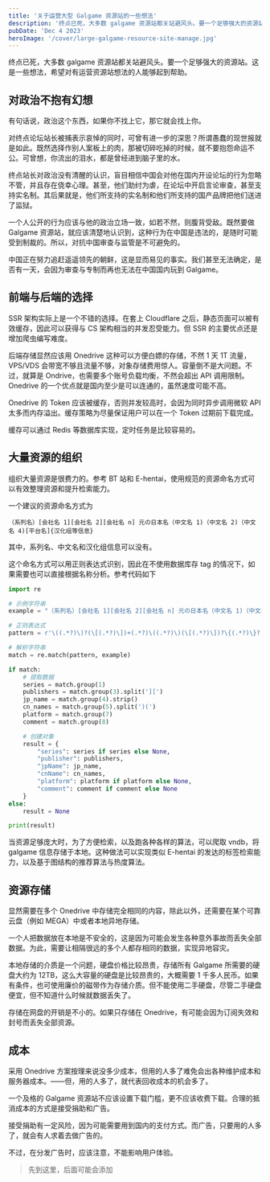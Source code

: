 ```yaml
---
title: '关于运营大型 Galgame 资源站的一些想法'
description: '终点已死，大多数 galgame 资源站都关站避风头。要一个足够强大的资源站。这是一些想法，希望对有运营资源站想法的人能够起到帮助。'
pubDate: 'Dec 4 2023'
heroImage: '/cover/large-galgame-resource-site-manage.jpg'
---
```


终点已死，大多数 galgame 资源站都关站避风头。要一个足够强大的资源站。这是一些想法，希望对有运营资源站想法的人能够起到帮助。

## 对政治不抱有幻想

有句话说，政治这个东西，如果你不找上它，那它就会找上你。

对终点论坛站长被捕表示哀悼的同时，可曾有进一步的深思？所谓愚蠢的现世报就是如此。既然选择作别人案板上的肉，那被切碎吃掉的时候，就不要抱怨命运不公。可曾想，你流出的泪水，都是曾经进到脑子里的水。

终点站长对政治没有清醒的认识，盲目相信中国会对他在国内开设论坛的行为忽略不管，并且存在侥幸心理。甚至，他们助纣为虐，在论坛中开启言论审查，甚至支持实名制。其后果就是，他们所支持的实名制和他们所支持的国产品牌把他们送进了监狱。

一个人公开的行为应该与他的政治立场一致，如若不然，则腹背受敌。既然要做 Galgame 资源站，就应该清楚地认识到，这种行为在中国是违法的，是随时可能受到制裁的。所以，对抗中国审查与监管是不可避免的。

中国正在努力追赶遥遥领先的朝鲜，这是显而易见的事实。我们甚至无法确定，是否有一天，会因为审查与专制而再也无法在中国国内玩到 Galgame。

## 前端与后端的选择

SSR 架构实际上是一个不错的选择。在套上 Cloudflare 之后，静态页面可以被有效缓存，因此可以获得与 CS 架构相当的并发忍受能力。但 SSR 的主要优点还是增加爬虫编写难度。

后端存储显然应该用 Onedrive 这种可以方便白嫖的存储，不然 1 天 1T 流量，VPS/VDS 会带宽不够且流量不够，对象存储费用惊人。容量倒不是大问题。不过，就算是 Ondrive，也需要多个账号负载均衡，不然会超出 API 调用限制。Onedrive 的一个优点就是国内至少是可以连通的，虽然速度可能不高。

Onedrive 的 Token 应该被缓存，否则并发较高时，会因为同时异步调用微软 API 太多而内存溢出。缓存策略为尽量保证用户可以在一个 Token 过期前下载完成。

缓存可以通过 Redis 等数据库实现，定时任务是比较容易的。

## 大量资源的组织

组织大量资源是很费力的。参考 BT 站和 E-hentai，使用规范的资源命名方式可以有效整理资源和提升检索能力。

一个建议的资源命名方式为

`（系列名）[会社名 1][会社名 2][会社名 n] 元の日本名（中文名 1)（中文名 2)（中文名 4)[平台名]{汉化组等信息}`

其中，系列名、中文名和汉化组信息可以没有。

这个命名方式可以用正则表达式识别，因此在不使用数据库存 tag 的情况下，如果需要也可以直接根据名称分析。参考代码如下

```python
import re

# 示例字符串
example = "（系列名）[会社名 1][会社名 2][会社名 n] 元の日本名（中文名 1)（中文名 2)（中文名 4)[平台名]{汉化组等信息}"

# 正则表达式
pattern = r'\((.*?)\)?(\[(.*?)\])+(.*?)\((.*?)\)(\[(.*?)\])?\{(.*?)\}?'

# 解析字符串
match = re.match(pattern, example)

if match:
    # 提取数据
    series = match.group(1)
    publishers = match.group(3).split('][')
    jp_name = match.group(4).strip()
    cn_names = match.group(5).split(')(')
    platform = match.group(7)
    comment = match.group(8)

    # 创建对象
    result = {
        "series": series if series else None,
        "publisher": publishers,
        "jpName": jp_name,
        "cnName": cn_names,
        "platform": platform if platform else None,
        "comment": comment if comment else None
    }
else:
    result = None

print(result)
```

当资源足够庞大时，为了方便检索，以及跑各种各样的算法，可以爬取 vndb，将 galgame 信息存储于本地。这种做法可以实现类似 E-hentai 的发达的标签检索能力，以及基于图结构的推荐算法与热度算法。

## 资源存储

显然需要在多个 Onedrive 中存储完全相同的内容，除此以外，还需要在某个可靠云盘（例如 MEGA）中或者本地异地存储。

一个人把数据放在本地是不安全的，这是因为可能会发生各种意外事故而丢失全部数据。为此，需要让相隔很远的多个人都存相同的数据，实现异地容灾。

本地存储的介质是一个问题，硬盘价格比较昂贵，存储所有 Galgame 所需要的硬盘大约为 12TB，这么大容量的硬盘是比较昂贵的，大概需要 1 千多人民币。如果有条件，也可使用廉价的磁带作为存储介质。但不能使用二手硬盘，尽管二手硬盘便宜，但不知道什么时候就数据丢失了。

存储在网盘的开销是不小的。如果只存储在 Onedrive，有可能会因为订阅失效和封号而丢失全部资源。

## 成本

采用 Onedrive 方案按理来说没多少成本，但用的人多了难免会出各种维护成本和服务器成本。——但，用的人多了，就代表回收成本的机会多了。

一个及格的 Galgame 资源站不应该设置下载门槛，更不应该收费下载。合理的抵消成本的方式是接受捐助和广告。

接受捐助有一定风险，因为可能需要用到国内的支付方式。而广告，只要用的人多了，就会有人求着去做广告的。

不过，在分发广告时，应该注意，不能影响用户体验。

> 先到这里，后面可能会添加